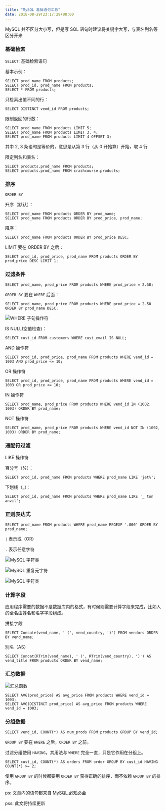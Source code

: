 ```yaml
---
title: "MySQL 基础语句汇总"
date: 2018-08-29T23:17:29+08:00
---
```


MySQL 并不区分大小写，但是写 SQL
语句时建议将关键字大写，与表名列名等区分开来

### 基础检索

`SELECT`: 基础检索语句

基本示例：
```
SELECT prod_name FROM products;
SELECT prod_id, prod_name FROM products;
SELECT * FROM products;
```

只检索出值不同的行：
```
SELECT DISTINCT vend_id FROM products;
```

限制返回的行数：
```
SELECT prod_name FROM products LIMIT 5;
SELECT prod_name FROM products LIMIT 3, 4;
SELECT prod_name FROM products LIMIT 4 OFFSET 3;
```
其中 2, 3 条语句是等价的，意思是从第 3 行（从 0 开始算）开始，取 4 行

限定列名和表名：
```
SELECT products.prod_name FROM products;
SELECT products.prod_name FROM crashcourse.products;
```


### 排序
`ORDER BY`

升序（默认）：
```
SELECT prod_name FROM products ORDER BY prod_name;
SELECT prod_name FROM products ORDER BY prod_price, prod_name;
```

降序：
```
SELECT prod_name FROM products ORDER BY prod_price DESC;
```

LIMIT 要在 ORDER BY 之后：
```
SELECT prod_id, prod_price, prod_name FROM products ORDER BY prod_price DESC LIMIT 1;
```


### 过滤条件
```
SELECT prod_name, prod_price FROM products WHERE prod_price = 2.50;
```

`ORDER BY` 要在 `WHERE` 后面：
```
SELECT prod_name, prod_price FROM products WHERE prod_price = 2.50 ORDER BY prod_name DESC;
```
![WHERE 子句操作符](/images/where_ops.png)

IS NULL(空值检查)：
```
SELECT cust_id FROM customers WHERE cust_email IS NULL;
```

AND 操作符
```
SELECT prod_id, prod_price, prod_name FROM products WHERE vend_id = 1003 AND prod_price <= 10;
```

OR 操作符
```
SELECT prod_id, prod_price, prod_name FROM products WHERE vend_id = 1003 OR prod_price <= 10;
```

IN 操作符
```
SELECT prod_name, prod_price FROM products WHERE vend_id IN (1002, 1003) ORDER BY prod_name;
```

NOT 操作符
```
SELECT prod_name, prod_price FROM products WHERE vend_id NOT IN (1002, 1003) ORDER BY prod_name;
```

### 通配符过滤

LIKE 操作符

百分号（%）：
```
SELECT prod_id, prod_name FROM products WHERE prod_name LIKE 'jet%';
```

下划线（_）：
```
SELECT prod_id, prod_name FROM products WHERE prod_name LIKE '_ ton anvil';
```


### 正则表达式

```
SELECT prod_name FROM products WHERE prod_name REGEXP '.000' ORDER BY prod_name;
```

`|` 表示或（OR）

`.` 表示任意字符

![MySQL 字符类](/images/mysql_regexp_c.png)

![MySQL 重复元字符](/images/mysql_regexp_c2.png)

![MySQL 字符类](/images/mysql_regexp_c3.png)


### 计算字段

应用程序需要的数据不是数据库内的格式，有时候则需要计算字段来完成，比如人的全名由姓名和名字字段组成。

拼接字段
```
SELECT Concate(vend_name, ' (', vend_country, ')') FROM vendors ORDER BY vend_name;
```

别名（AS）
```
SELECT Concat(RTrim(vend_name), ' (', RTrim(vend_country), ')') AS vend_title FROM products ORDER BY vend_name;
```


### 汇总数据

![汇总函数](/images/mysql_aggregate_func.png)

```
SELECT AVG(prod_price) AS avg_price FROM products WHERE vend_id = 1003;
SELECT AVG(DISTINCT prod_price) AS avg_price FROM products WHERE vend_id = 1003;

```


### 分组数据
```
SELECT vend_id, COUNT(*) AS num_prods FROM products GROUP BY vend_id;
```

`GROUP BY` 要在 `WHERE` 之后，`ORDER BY` 之前。

过滤分组使用 `HAVING`，其用法与 `WHERE` 完全一直，只是它作用在分组上。
```
SELECT cust_id, COUNT(*) AS orders FROM order GROUP BY cust_id HAVING COUNT(*) >= 2;
```

使用 `GROUP BY` 的时候都要用 `ORDER BY` 获得正确的排序，而不依赖 `GROUP
BY` 的排序。


ps: 文章内的语句都来自 [MySQL 必知必会](https://book.douban.com/subject/3354490/)

pss: 此文将持续更新
